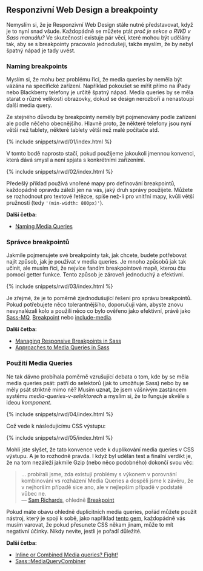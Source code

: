 
## Responzivní Web Design a breakpointy

Nemyslím si, že je Responzivní Web Design stále nutné představovat, když je to nyní snad všude. Každopádně se můžete ptát *proč je sekce o RWD v Sass manuálu?* Ve skutečnosti existuje pár věcí, které mohou být udělány tak, aby se s breakpointy pracovalo jednodušeji, takže myslím, že by nebyl špatný nápad je tady uvést.

### Naming breakpoints

Myslím si, že mohu bez problému říci, že media queries by neměla být vázána na specifické zařízení. Například pokoušet se mířit přímo na iPady nebo Blackberry telefony je určitě špatný nápad. Media queries by se měla starat o různé velikosti obrazovky, dokud se design nerozboří a nenastoupí další media query.

Ze stejného důvodu by breakpointy neměly být pojmenovány podle zařízení ale podle něčeho obecnějšího. Hlavně proto, že některé telefony jsou nyní větší než tablety, některé tablety větší než malé počítače atd.

{% include snippets/rwd/01/index.html %}

V tomto bodě naprosto stačí, pokud použijeme jakoukoli jmennou konvenci, která dává smysl a není spjata s konkrétními zařízeními.

{% include snippets/rwd/02/index.html %}

<div class="note">
  <p>Předešlý příklad používá vnořené mapy pro definování breakpointů, každopádně opravdu záleží jen na vás, jaký druh správy použijete. Můžete se rozhodnout pro textové řetězce, spíše než-li pro vnitřní mapy, kvůli větší pružnosti (tedy <code>'(min-width: 800px)'</code>).</p>
</div>

**Další četba:**

* [Naming Media Queries](https://css-tricks.com/naming-media-queries/)

### Správce breakpointů

Jakmile pojmenujete své breakpointy tak, jak chcete, budete potřebovat najít způsob, jak je používat v media queries. Je mnoho způsobů jak tak učinit, ale musím říci, že nejvíce fandím breakpointové mapě, kterou čtu pomocí getter funkce. Tento způsob je zároveň jednoduchý a efektivní.

{% include snippets/rwd/03/index.html %}

<div class="note">
  <p>Je zřejmé, že je to poměrně zjednodušující řešení pro správu breakpointů. Pokud potřebujete něco tolerantnějšího, doporučuji vám, abyste znovu nevynalézali kolo a použili něco co bylo ověřeno jako efektivní, právě jako <a href="https://github.com/sass-mq/sass-mq">Sass-MQ</a>, <a href="http://breakpoint-sass.com/">Breakpoint</a> nebo <a href="https://github.com/eduardoboucas/include-media">include-media</a>.</p>
</div>

**Další četba:**

* [Managing Responsive Breakpoints in Sass](https://www.sitepoint.com/managing-responsive-breakpoints-sass/)
* [Approaches to Media Queries in Sass](https://css-tricks.com/approaches-media-queries-sass/)

### Použití Media Queries

Ne tak dávno probíhala poměrně vzrušující debata o tom, kde by se měla media queries psát: patří do selektorů (jak to umožňuje Sass) nebo by se měly psát striktně mimo ně? Musím uznat, že jsem vášnivým zastáncem systému *media-queries-v-selektorech* a myslím si, že to funguje skvěle s ideou *komponent*.

{% include snippets/rwd/04/index.html %}

Což vede k následujícímu CSS výstupu:

{% include snippets/rwd/05/index.html %}

Mohli jste slyšet, že tato konvence vede k duplikování media queries v CSS výstupu. A je to rozhodně pravda. I když byl udělán test a finální verdikt je, že na tom nezáleží jakmile Gzip (nebo něco podobného) dokončí svou věc:

> … probírali jsme, zda existují problémy s výkonem v porovnání kombinování vs rozházení Media Queries a dospěli jsme k závěru, že v nejhorším případě sice ano, ale v nejlepším případě v podstatě vůbec ne. <br>
> &mdash; [Sam Richards](https://twitter.com/snugug), ohledně [Breakpoint](http://breakpoint-sass.com/)

Pokud máte obavu ohledně duplicitních media queries, pořád můžete použít nástroj, který je spojí k sobě, jako například [tento gem](https://github.com/aaronjensen/sass-media_query_combiner), každopádně vás musím varovat, že pokud přesunete CSS někam jinam, může to mít negativní účinky. Nikdy nevíte, jestli je pořadí důležité.

**Další četba:**

* [Inline or Combined Media queries? Fight!](https://benfrain.com/inline-or-combined-media-queries-in-sass-fight/)
* [Sass::MediaQueryCombiner](https://github.com/aaronjensen/sass-media_query_combiner)
